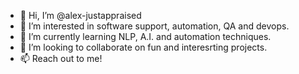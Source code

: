 - 👋 Hi, I’m @alex-justappraised
- 👀 I’m interested in software support, automation, QA and devops.
- 🌱 I’m currently learning NLP, A.I. and automation techniques.
- 💞️ I’m looking to collaborate on fun and interesrting projects.
- 📫 Reach out to me!

<!---
alex-justappraised/alex-justappraised is a ✨ special ✨ repository because its `README.md` (this file) appears on your GitHub profile.
You can click the Preview link to take a look at your changes.
--->
